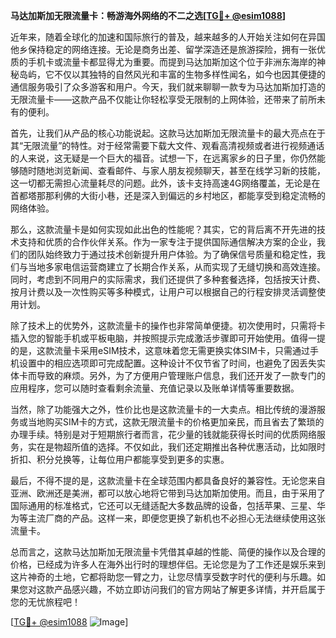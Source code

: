 **马达加斯加无限流量卡：畅游海外网络的不二之选[[TG💪+ @esim1088](https://t.me/s/esim1088)]**

近年来，随着全球化的加速和国际旅行的普及，越来越多的人开始关注如何在异国他乡保持稳定的网络连接。无论是商务出差、留学深造还是旅游探险，拥有一张优质的手机卡或流量卡都显得尤为重要。而提到马达加斯加这个位于非洲东海岸的神秘岛屿，它不仅以其独特的自然风光和丰富的生物多样性闻名，如今也因其便捷的通信服务吸引了众多游客和用户。今天，我们就来聊聊一款专为马达加斯加打造的无限流量卡——这款产品不仅能让你轻松享受无限制的上网体验，还带来了前所未有的便利。

首先，让我们从产品的核心功能说起。这款马达加斯加无限流量卡的最大亮点在于其“无限流量”的特性。对于经常需要下载大文件、观看高清视频或者进行视频通话的人来说，这无疑是一个巨大的福音。试想一下，在远离家乡的日子里，你仍然能够随时随地浏览新闻、查看邮件、与家人朋友视频聊天，甚至在线学习新的技能，这一切都无需担心流量耗尽的问题。此外，该卡支持高速4G网络覆盖，无论是在首都塔那那利佛的大街小巷，还是深入到偏远的乡村地区，都能享受到稳定流畅的网络体验。

那么，这款流量卡是如何实现如此出色的性能呢？其实，它的背后离不开先进的技术支持和优质的合作伙伴关系。作为一家专注于提供国际通信解决方案的企业，我们的团队始终致力于通过技术创新提升用户体验。为了确保信号质量和稳定性，我们与当地多家电信运营商建立了长期合作关系，从而实现了无缝切换和高效连接。同时，考虑到不同用户的实际需求，我们还提供了多种套餐选择，包括按天计费、按月计费以及一次性购买等多种模式，让用户可以根据自己的行程安排灵活调整使用计划。

除了技术上的优势外，这款流量卡的操作也非常简单便捷。初次使用时，只需将卡插入您的智能手机或平板电脑，并按照提示完成激活步骤即可开始使用。值得一提的是，这款流量卡采用eSIM技术，这意味着您无需更换实体SIM卡，只需通过手机设置中的相应选项即可完成配置。这种设计不仅节省了时间，也避免了因丢失实体卡而导致的麻烦。另外，为了方便用户管理账户信息，我们还开发了一款专门的应用程序，您可以随时查看剩余流量、充值记录以及账单详情等重要数据。

当然，除了功能强大之外，性价比也是这款流量卡的一大卖点。相比传统的漫游服务或当地购买SIM卡的方式，这款无限流量卡的价格更加亲民，而且省去了繁琐的办理手续。特别是对于短期旅行者而言，花少量的钱就能获得长时间的优质网络服务，实在是物超所值的选择。不仅如此，我们还定期推出各种优惠活动，比如限时折扣、积分兑换等，让每位用户都能享受到更多的实惠。

最后，不得不提的是，这款流量卡在全球范围内都具备良好的兼容性。无论您来自亚洲、欧洲还是美洲，都可以放心地将它带到马达加斯加使用。而且，由于采用了国际通用的标准格式，它还可以无缝适配大多数品牌的设备，包括苹果、三星、华为等主流厂商的产品。这样一来，即便您更换了新机也不必担心无法继续使用这张流量卡。

总而言之，这款马达加斯加无限流量卡凭借其卓越的性能、简便的操作以及合理的价格，已经成为许多人在海外出行时的理想伴侣。无论您是为了工作还是娱乐来到这片神奇的土地，它都将助您一臂之力，让您尽情享受数字时代的便利与乐趣。如果您对这款产品感兴趣，不妨立即访问我们的官方网站了解更多详情，并开启属于您的无忧旅程吧！

[[TG💪+ @esim1088](https://t.me/s/esim1088) ![Image](https://i.postimg.cc/4NQfJmqS/Snipaste-2025-05-13-00-14-12.png)]